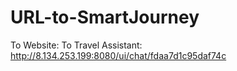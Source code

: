 # URL-to-SmartJourney
To Website: 
To Travel Assistant: http://8.134.253.199:8080/ui/chat/fdaa7d1c95daf74c
